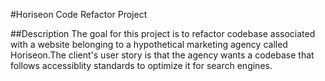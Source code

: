 #Horiseon Code Refactor Project

##Description
The goal for this project is to refactor codebase associated with a website belonging to a hypothetical marketing agency called Horiseon.The client's user story is that the agency wants a codebase that follows accessiblity standards to optimize it for search engines.


